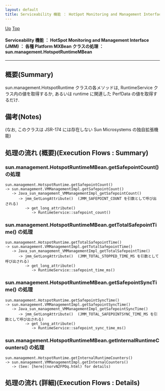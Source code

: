 ```yaml
---
layout: default
title: Serviceability 機能 ： HotSpot Monitoring and Management Interface (JMM) ： 各種 Platform MXBean クラスの処理 ： sun.management.HotspotRuntimeMBean 
---
```

[Up](nouYTgvZOF.html) [Top](../index.html)

#### Serviceability 機能 ： HotSpot Monitoring and Management Interface (JMM) ： 各種 Platform MXBean クラスの処理 ： sun.management.HotspotRuntimeMBean 

--- 
## 概要(Summary)
sun.management.HotspotRuntime クラスの各メソッドは,
RuntimeService クラス内の値を取得するか,
あるいは runtime に関連した PerfData の値を取得するだけ.

## 備考(Notes)
(なお, このクラスは JSR-174 には存在しない Sun Microsystems の独自拡張機能)

## 処理の流れ (概要)(Execution Flows : Summary)
### sun.management.HotspotRuntimeMBean.getSafepointCount() の処理
```
sun.management.HotspotRuntime.getSafepointCount()
-> sun.management.VMManagementImpl.getSafepointCount()
   -> Java_sun_management_VMManagementImpl_getSafepointCount()
      -> jmm_GetLongAttribute()  (JMM_SAFEPOINT_COUNT を引数として呼び出される)
         -> get_long_attribute()
            -> RuntimeService::safepoint_count()
```

### sun.management.HotspotRuntimeMBean.getTotalSafepointTime() の処理
```
sun.management.HotspotRuntime.getTotalSafepointTime()
-> sun.management.VMManagementImpl.getTotalSafepointTime()
   -> Java_sun_management_VMManagementImpl_getTotalSafepointTime()
      -> jmm_GetLongAttribute()  (JMM_TOTAL_STOPPED_TIME_MS を引数として呼び出される)
         -> get_long_attribute()
            -> RuntimeService::safepoint_time_ms()
```

### sun.management.HotspotRuntimeMBean.getSafepointSyncTime() の処理
```
sun.management.HotspotRuntime.getSafepointSyncTime()
-> sun.management.VMManagementImpl.getSafepointSyncTime()
   -> Java_sun_management_VMManagementImpl_getSafepointSyncTime()
      -> jmm_GetLongAttribute()  (JMM_TOTAL_SAFEPOINTSYNC_TIME_MS を引数として呼び出される)
         -> get_long_attribute()
            -> RuntimeService::safepoint_sync_time_ms()
```

### sun.management.HotspotRuntimeMBean.getInternalRuntimeCounters() の処理
```
sun.management.HotspotRuntime.getInternalRuntimeCounters()
-> sun.management.VMManagementImpl.getInternalCounters()
   -> (See: [here](norvN2FPOq.html) for details)
```


## 処理の流れ (詳細)(Execution Flows : Details)






